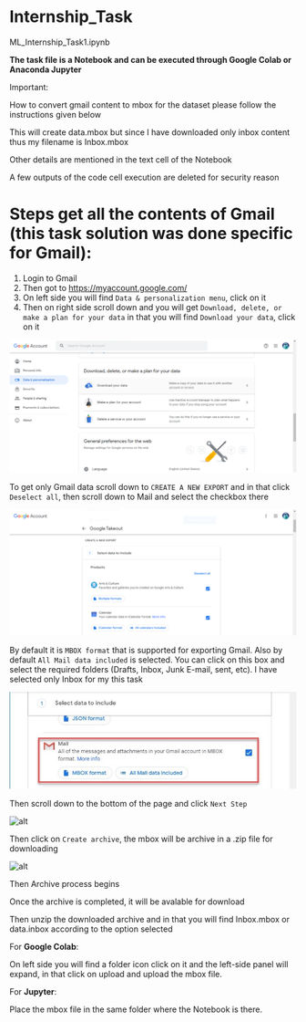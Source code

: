 # Internship_Task

ML_Internship_Task1.ipynb

**The task file is a Notebook and can be executed through Google Colab or Anaconda Jupyter**

Important:

How to convert gmail content to mbox for the dataset please follow the instructions given below

This will create data.mbox but since I have downloaded only inbox content thus my filename is Inbox.mbox

Other details are mentioned in the text cell of the Notebook

A few outputs of the code cell execution are deleted for security reason

# Steps get all the contents of Gmail (this task solution was done specific for Gmail):

  1. Login to Gmail
  2. Then got to https://myaccount.google.com/
  3. On left side you will find `Data & personalization menu`, click on it
  4. Then on right side scroll down and you will get `Download, delete, or make a plan for your data` in that you will find `Download your data`, click on it
  
  ![image for step 3 and 4](<https://github.com/mygoal-javadeveloper/Internship_Task/blob/main/mbox1.png>)
  
  To get only Gmail data scroll down to `CREATE A NEW EXPORT` and in that click `Deselect all`, then scroll down to Mail and select the checkbox there
  
  ![alt](<https://github.com/mygoal-javadeveloper/Internship_Task/blob/main/mbox2.png>)
  
  By default it is `MBOX format` that is supported for exporting Gmail. Also by default `All Mail data included` is selected. You can click on this box and select the required folders (Drafts, Inbox, Junk E-mail, sent, etc). I have selected only Inbox for my this task
  
  ![alt](<https://github.com/mygoal-javadeveloper/Internship_Task/blob/main/mbox3.jpg>)

Then scroll down to the bottom of the page and click `Next Step`

![alt](<https://spinbackup.com/blog/wp-content/uploads/2019/04/image-006.jpg>)

Then click on `Create archive`, the mbox will be archive in a .zip file for downloading

![alt](<https://spinbackup.com/blog/wp-content/uploads/2019/04/image-008.jpg>)

Then Archive process begins

Once the archive is completed, it will be avalable for download

Then unzip the downloaded archive and in that you will find Inbox.mbox or data.inbox according to the option selected

For **Google Colab**:

On left side you will find a folder icon click on it and the left-side panel will expand, in that click on upload and upload the mbox file.

For **Jupyter**:

Place the mbox file in the same folder where the Notebook is there.
